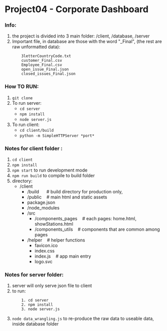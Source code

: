 # Project04 - Corporate Dashboard

### Info:
1. the project is divided into 3 main folder: /client, /database, /server
2. Important file, in database are those with the word "_Final", (the rest are raw unformatted data):
    ```
        3letterCountryCode.txt
        customer_Final.csv
        Employee_Final.csv
        open_issue_Final.json
        closed_issues_Final.json
    ```


### How TO RUN:
1. `git clone`
2. To run server:
   * `cd server`
   * `npm install`
   * `node server.js`
3. To run client: 
   * `cd client/build`
   * `python -m SimpleHTTPServer *port*`



### Notes for client folder :
1. `cd client`
2. `npm install`
3. `npm start` to run development mode
4. `npm run build` to compile to build folder
5. directory: 
   * /client
     * /build    &nbsp;&nbsp; &nbsp;&nbsp;# build directory for production only, 
     * /public   &nbsp;&nbsp; # main html and static assets
     * package.json
     * /node_modules
     * /src
       * /components_pages  &nbsp;&nbsp; # each pages: home.html, showStations.html
       * /components_utils  &nbsp;&nbsp; # components that are common among pages
     * /helper   &nbsp;&nbsp; # helper functions
       * favicon.ico
       * index.css
       * index.js &nbsp;&nbsp;  # app main entry
       * logo.svc

### Notes for server folder:
1. server will only serve json file to client
2. to run:
   ```
       1. cd server
       2. npm install
       3. node server.js
   ```
3. `node data_wrangling.js` to re-produce the raw data to useable data, inside database folder
